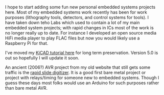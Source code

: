 I hope to start adding some fun new personal embedded systems projects here. Most of my embedded systems work recently has been for work purposes (lithography tools, detectors, and control systems for tools). I have taken down teho Labs which used to contain a lot of my main embedded system projects; with rapid changes in ICs most of the work is no longer really up to date. For instance I developed an open source media HiFi media player to play FLAC files but now you would likely use a Raspberry Pi for that.

I've moved my [KiCAD tutorial here](http://babryce.com/kicad/tutorial.html) for long term preservation. Version 5.0 is out so hopefully I will update it soon. 

An ancient (2006?) AVR project from my old website that still gets some traffic is the [rapid slide digitizer](http://babryce.com/slidedigitizer.html). It is a good first bare metal project or project with relays/timing for someone new to embedded systems. Though I guess these days most folks would use an Arduino for such purposes rather than bare metal AVR.

